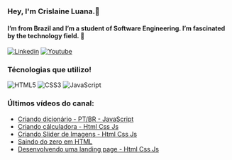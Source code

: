 ### Hey, I'm Crislaine Luana.👋

#### I’m from Brazil and I’m a student of Software Engineering. I’m fascinated by the technology field. 🧠

[![Linkedin](https://img.shields.io/badge/LinkedIn-0077B5?style=for-the-badge&logo=linkedin&logoColor=white)](https://www.linkedin.com/in/crislaine-paula-8a36b368/)
[![Youtube](https://img.shields.io/badge/YouTube-FF0000?style=for-the-badge&logo=youtube&logoColor=white)](https://www.youtube.com/channel/UCXpt0pR8Qo5C67Y--xQpJAQ)
### Técnologias que utilizo! 

<div style="display: inline_block" >
    <img aling="center" alt="HTML5" src="https://img.shields.io/badge/HTML5-E34F26?style=for-the-badge&logo=html5&logoColor=white" />
    <img aling="center" alt="CSS3" src="https://img.shields.io/badge/CSS3-1572B6?style=for-the-badge&logo=css3&logoColor=white" />
    <img aling="center" alt="JavaScript" src="https://img.shields.io/badge/JavaScript-F7DF1E?style=for-the-badge&logo=javascript&logoColor=black" />
</div>

### Últimos vídeos do canal:

- [Criando dicionário - PT/BR - JavaScript](https://www.youtube.com/watch?v=AXWeql6xj88&t=1186s)<br/>
- [Criando cálculadora - Html Css Js](https://www.youtube.com/watch?v=g3xJhlxNPbw)<br/>
- [Criando Slider de Imagens - Html Css Js](https://www.youtube.com/watch?v=WleMQeMwUgA&t=443s)<br/>
- [Saindo do zero em HTML](https://www.youtube.com/watch?v=COwox_ozdf8&t=736s)<br/>
- [Desenvolvendo uma landing page - Html Css Js](https://www.youtube.com/watch?v=gqrLT6bfLwY&t=531s)<br/>
